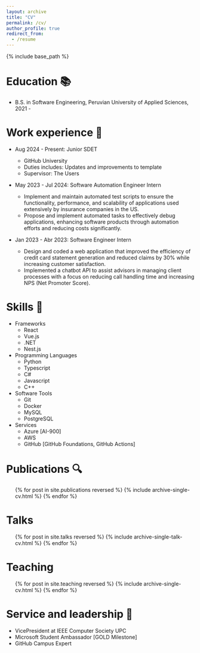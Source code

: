 ```yaml
---
layout: archive
title: "CV"
permalink: /cv/
author_profile: true
redirect_from:
  - /resume
---
```


{% include base_path %}

Education 📚
======
* B.S. in Software Engineering, Peruvian University of Applied Sciences, 2021 - 

Work experience 💼
======
* Aug 2024 - Present: Junior SDET
  * GitHub University
  * Duties includes: Updates and improvements to template
  * Supervisor: The Users

* May 2023 - Jul 2024: Software Automation Engineer Intern
  * Implement and maintain automated test scripts to ensure the functionality, performance, and scalability of applications used extensively by insurance companies in the US.
  * Propose and implement automated tasks to effectively debug applications, enhancing software products through automation efforts and reducing costs significantly.

* Jan 2023 - Abr 2023: Software Engineer Intern
  * Design and coded a web application that improved the efficiency of credit card statement generation and reduced claims by 30% while increasing customer satisfaction.
  * Implemented a chatbot API to assist advisors in managing client processes with a focus on reducing call handling time and increasing NPS (Net Promoter Score).
  
Skills 🧰
======
* Frameworks
  * React
  * Vue.js
  * .NET
  * Nest.js
* Programming Languages
  * Python
  * Typescript
  * C#
  * Javascript
  * C++
* Software Tools
  * Git
  * Docker
  * MySQL
  * PostgreSQL
* Services
  * Azure [AI-900]
  * AWS
  * GitHub [GitHub Foundations, GitHub Actions]

Publications 🔍
======
  <ul>{% for post in site.publications reversed %}
    {% include archive-single-cv.html %}
  {% endfor %}</ul>
  
Talks
======
  <ul>{% for post in site.talks reversed %}
    {% include archive-single-talk-cv.html  %}
  {% endfor %}</ul>
  
Teaching
======
  <ul>{% for post in site.teaching reversed %}
    {% include archive-single-cv.html %}
  {% endfor %}</ul>
  
Service and leadership 🚀
======
* VicePresident at IEEE Computer Society UPC
* Microsoft Student Ambassador [GOLD Milestone]
* GitHub Campus Expert
